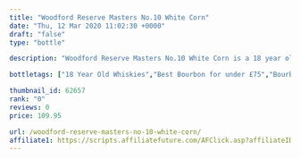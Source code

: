 ```yaml
---
title: "Woodford Reserve Masters No.10 White Corn"
date: "Thu, 12 Mar 2020 11:02:30 +0000"
draft: "false"
type: "bottle"

description: "Woodford Reserve Masters No.10 White Corn is a 18 year old bourbon whiskey. The best price currently available is from Master of Malt for only £109.95 we don't have any review data for this bourbon whiskey yet, let us know what you think in the comments below."

bottletags: ["18 Year Old Whiskies","Best Bourbon for under £75","Bourbon Whiskies","Spirit Caramel (E150A)","Whiskies may contain Spirit Caramel (E150A)"]

thumbnail_id: 62657
rank: "0"
reviews: 0
price: 109.95

url: /woodford-reserve-masters-no-10-white-corn/
affiliate1: https://scripts.affiliatefuture.com/AFClick.asp?affiliateID=346829&merchantID=7042&programmeID=24815&mediaID=0&tracking=&afsource=20&url=https://www.masterofmalt.com/whiskies/woodford-reserve/woodford-reserve-masters-collection-1838-style-white-corn-whiskey/
---
```




